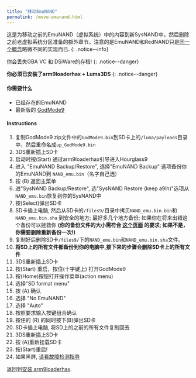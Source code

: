 ```yaml
---
title: "移动EmuNAND"
permalink: /move-emunand.html
---
```


这是为移动之前的EmuNAND（虚拟系统）中的内容到新SysNAND中，然后删除之前老虚拟系统分区准备的额外章节。注意的是EmuNAND和RedNAND只是[同一个概念](http://3dbrew.org/wiki/NAND_Redirection)略微不同的实现而已.
{: .notice--info}

你会丢失GBA VC 和 DSiWare的存档!
{: .notice--danger}

**你必须已安装了arm9loaderhax + Luma3DS**
{: .notice--danger}

#### 你需要什么

* 已经存在的EmuNAND
* 最新版的 [GodMode9](https://github.com/d0k3/GodMode9/releases/latest)

#### Instructions

1. 复制GodMode9 zip文件中的`GodMode9.bin`到SD卡上的`/luma/payloads`目录中，然后重命名成`up_GodMode9.bin`
2. 3DS重新插上SD卡
3. 启动时按(Start) 通过arm9loaderhax引导进入Hourglass9
4. 进入 "EmuNAND Backup/Restore", 选择"EmuNAND Backup" 选项备份你的EmuNAND到 `NAND_emu.bin`（名字自己选）
5. 按 (B) 返回主菜单
6. 进"SysNAND Backup/Restore", 选"SysNAND Restore (keep a9lh)"选项从`NAND_emu.bin`恢复到你的SysNAND中
7. 按(Select)弹出SD卡
8. SD卡插上电脑, 然后从SD卡的`/files9/`目录中拷贝`NAND_emu.bin.bin`和`NAND_emu.bin.sha` 到安全的地方; 最好多几个地方备份; 如果你在将来出错这个备份可以拯救你 **(你的备份文件的大小需符合 [这个页面](nand-size.html) 的要求; 如果不是，你需要删除重新备份一次!)**
9. 复制好后删除SD卡`/files9/`下的`NAND_emu.bin`和`NAND_emu.bin.sha`文件。
10. **将SD上的所有文件都备份到你的电脑中,接下来的步骤会删除SD卡上的所有文件**
11. 3DS重新插上SD卡
12. 按(Start) 重启，按住(十字键上) 打开GodMode9
13. 按(Home)按钮打开操作菜单(action menu)
14. 选择"SD format menu"
15. 按 (A) 确认
16. 选择 "No EmuNAND"
17. 选择 "Auto"
18. 按照要求输入按键组合确认
19. 按住的 (R) 的同时按下(B)弹出SD卡
16. SD卡插上电脑, 将SD上的之前的所有文件复制回去
18. 3DS重新插上SD卡
19. 按 (A)重新挂载SD卡
20. 按(Start)重启!
19. 如果黑屏, [请看故障检测指导](troubleshooting.html#ts_sys_down)

返回到[安装 arm9loaderhax](installing-arm9loaderhax.html).
